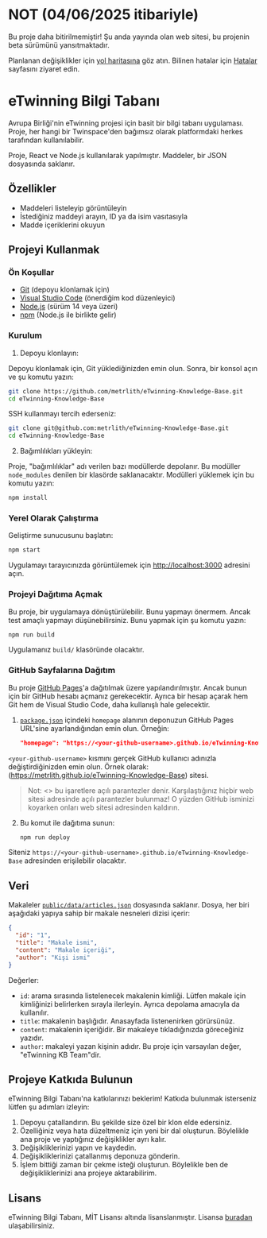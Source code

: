 # NOT (04/06/2025 itibariyle)

Bu proje daha bitirilmemiştir! Şu anda yayında olan web sitesi, bu projenin beta sürümünü yansıtmaktadır.

Planlanan değişiklikler için [yol haritasına](ROADMAP.md) göz atın.
Bilinen hatalar için [Hatalar](https://github.com/metrlith/eTwinning-Knowledge-Base/issues) sayfasını ziyaret edin.

# eTwinning Bilgi Tabanı

Avrupa Birliği'nin eTwinning projesi için basit bir bilgi tabanı uygulaması. Proje, her hangi bir Twinspace'den bağımsız olarak platformdaki herkes tarafından kullanılabilir.

Proje, React ve Node.js kullanılarak yapılmıştır. Maddeler, bir JSON dosyasında saklanır.

## Özellikler

- Maddeleri listeleyip görüntüleyin
- İstediğiniz maddeyi arayın, ID ya da isim vasıtasıyla
- Madde içeriklerini okuyun

## Projeyi Kullanmak

### Ön Koşullar

- [Git](https://git-scm.com/) (depoyu klonlamak için)
- [Visual Studio Code](https://code.visualstudio.com/) (önerdiğim kod düzenleyici)
- [Node.js](https://nodejs.org/) (sürüm 14 veya üzeri)
- [npm](https://www.npmjs.com/) (Node.js ile birlikte gelir)

### Kurulum

1. Depoyu klonlayın:

Depoyu klonlamak için, Git yüklediğinizden emin olun. Sonra, bir konsol açın ve şu komutu yazın:

   ```bash
   git clone https://github.com/metrlith/eTwinning-Knowledge-Base.git
   cd eTwinning-Knowledge-Base
   ```

   SSH kullanmayı tercih ederseniz:

   ```bash
   git clone git@github.com:metrlith/eTwinning-Knowledge-Base.git
   cd eTwinning-Knowledge-Base
   ```

2. Bağımlılıkları yükleyin:

Proje, "bağımlılıklar" adı verilen bazı modüllerde depolanır. Bu modüller `node_modules` denilen bir klasörde saklanacaktır. Modülleri yüklemek için bu komutu yazın:

   ```bash
   npm install
   ```

### Yerel Olarak Çalıştırma

Geliştirme sunucusunu başlatın:

```sh
npm start
```

Uygulamayı tarayıcınızda görüntülemek için [http://localhost:3000](http://localhost:3000) adresini açın.

### Projeyi Dağıtıma Açmak

Bu proje, bir uygulamaya dönüştürülebilir. Bunu yapmayı önermem. Ancak test amaçlı yapmayı düşünebilirsiniz. Bunu yapmak için şu komutu yazın:

```sh
npm run build
```

Uygulamanız `build/` klasöründe olacaktır.

### GitHub Sayfalarına Dağıtım

Bu proje [GitHub Pages](https://pages.github.com/)'a dağıtılmak üzere yapılandırılmıştır. Ancak bunun için bir GitHub hesabı açmanız gerekecektir. Ayrıca bir hesap açarak hem Git hem de Visual Studio Code, daha kullanışlı hale gelecektir.

1. [`package.json`](package.json) içindeki `homepage` alanının deponuzun GitHub Pages URL'sine ayarlandığından emin olun. Örneğin:

   ```json
   "homepage": "https://<your-github-username>.github.io/eTwinning-Knowledge-Base"
   ```

`<your-github-username>` kısmını gerçek GitHub kullanıcı adınızla değiştirdiğinizden emin olun. Örnek olarak: (https://metrlith.github.io/eTwinning-Knowledge-Base) sitesi.

> Not: <> bu işaretlere açılı parantezler denir. Karşılaştığınız hiçbir web sitesi adresinde açılı parantezler bulunmaz! O yüzden GitHub isminizi koyarken onları web sitesi adresinden kaldırın.

2. Bu komut ile dağıtıma sunun:

   ```bash
   npm run deploy
   ```

Siteniz `https://<your-github-username>.github.io/eTwinning-Knowledge-Base` adresinden erişilebilir olacaktır.

## Veri

Makaleler [`public/data/articles.json`](public/data/articles.json) dosyasında saklanır. Dosya, her biri aşağıdaki yapıya sahip bir makale nesneleri dizisi içerir:

```json
{
  "id": "1",
  "title": "Makale ismi",
  "content": "Makale içeriği",
  "author": "Kişi ismi"
}
```

Değerler:
- `id`: arama sırasında listelenecek makalenin kimliği. Lütfen makale için kimliğinizi belirlerken sırayla ilerleyin. Ayrıca depolama amacıyla da kullanılır.
- `title`: makalenin başlığıdır. Anasayfada listenenirken görürsünüz.
- `content`: makalenin içeriğidir. Bir makaleye tıkladığınızda göreceğiniz yazıdır.
- `author`: makaleyi yazan kişinin adıdır. Bu proje için varsayılan değer, "eTwinning KB Team"dir.

## Projeye Katkıda Bulunun

eTwinning Bilgi Tabanı'na katkılarınızı beklerim! Katkıda bulunmak isterseniz lütfen şu adımları izleyin:

1. Depoyu çatallandırın. Bu şekilde size özel bir klon elde edersiniz.
2. Özelliğiniz veya hata düzeltmeniz için yeni bir dal oluşturun. Böylelikle ana proje ve yaptığınız değişiklikler ayrı kalır.
3. Değişikliklerinizi yapın ve kaydedin.
4. Değişikliklerinizi çatallanmış deponuza gönderin.
5. İşlem bittiği zaman bir çekme isteği oluşturun. Böylelikle ben de değişikliklerinizi ana projeye aktarabilirim.

## Lisans

eTwinning Bilgi Tabanı, MİT Lisansı altında lisanslanmıştır. Lisansa [buradan](LICENSE) ulaşabilirsiniz.
